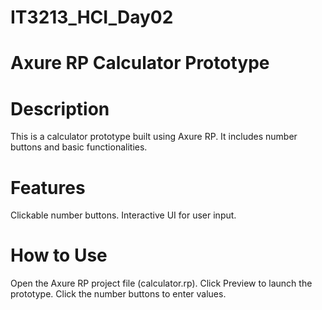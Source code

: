 # IT3213_HCI_Day02

# Axure RP Calculator Prototype

# Description
This is a calculator prototype built using Axure RP. It includes number buttons and basic functionalities.

# Features
Clickable number buttons.
Interactive UI for user input.

# How to Use
Open the Axure RP project file (calculator.rp).
Click Preview to launch the prototype.
Click the number buttons to enter values.
